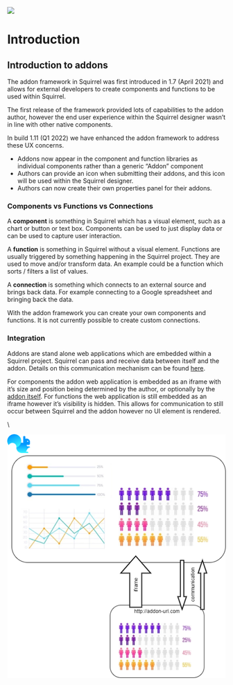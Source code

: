 ![](<https://images.unsplash.com/photo-1584949091598-c31daaaa4aa9?crop=entropy&cs=srgb&fm=jpg&ixid=MnwxOTcwMjR8MHwxfHNlYXJjaHwxMHx8ZGV2ZWxvcGVyfGVufDB8fHx8MTY1MjE3Mzk3Ng&ixlib=rb-1.2.1&q=85>)

# Introduction

## Introduction to addons <a href="#inlineextension-introduction-to-addons" id="inlineextension-introduction-to-addons"></a>

The addon framework in Squirrel was first introduced in 1.7 (April 2021) and allows for external developers to create components and functions to be used within Squirrel.

The first release of the framework provided lots of capabilities to the addon author, however the end user experience within the Squirrel designer wasn’t in line with other native components.&#x20;

In build 1.11 (Q1 2022) we have enhanced the addon framework to address these UX concerns.

* Addons now appear in the component and function libraries as individual components rather than a generic “Addon” component
* Authors can provide an icon when submitting their addons, and this icon will be used within the Squirrel designer.
* Authors can now create their own properties panel for their addons.

### Components vs Functions vs Connections

A **component** is something in Squirrel which has a visual element, such as a chart or button or text box. Components can be used to just display data or can be used to capture user interaction.

A **function** is something in Squirrel without a visual element. Functions are usually triggered by something happening in the Squirrel project. They are used to move and/or transform data. An example could be a function which sorts / filters a list of values.

A **connection** is something which connects to an external source and brings back data. For example connecting to a Google spreadsheet and bringing back the data.

&#x20;

With the addon framework you can create your own components and functions. It is not currently possible to create custom connections.

### Integration <a href="#integration" id="integration"></a>

Addons are stand alone web applications which are embedded within a Squirrel project. Squirrel can pass and receive data between itself and the addon. Details on this communication mechanism can be found [here](building-an-addon/communication.md#inlineextension-communication-overview).

For components the addon web application is embedded as an iframe with it’s size and position being determined by the author, or optionally by the [addon itself](building-an-addon/communication.md#resizing-and-repositioning-in-squirrel). For functions the web application is still embedded as an iframe however it’s visibility is hidden. This allows for communication to still occur between Squirrel and the addon however no UI element is rendered.

\


![](<.gitbook/assets/image (5).png>)
